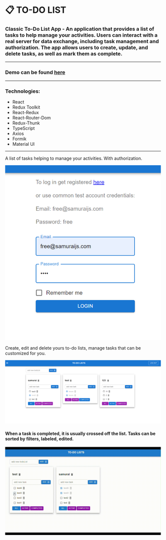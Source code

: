 # :clipboard: TO-DO LIST
### Classic To-Do List App - An application that provides a list of tasks to help manage your activities. Users can interact with a real server for data exchange, including task management and authorization. The app allows users to create, update, and delete tasks, as well as mark them as complete.
___
### Demo can be found [here](https://veluat.github.io/task-manager)
___
### Technologies:
- React
- Redux Toolkit
- React-Redux
- React-Router-Dom
- Redux-Thunk
- TypeScript
- Axios
- Formik
- Material UI
___
A list of tasks helping to manage your activities. With authorization.

![alt to-do list](./src/common/assets/to-do-2.png)

Create, edit and delete yours to-do lists, manage tasks that can be customized for you.

![alt to-do list](./src/common/assets/to-do-1.png)

#### When a task is completed, it is usually crossed off the list. Tasks can be sorted by filters, labeled, edited.
![alt to-do list](./src/common/assets/to-do.gif)